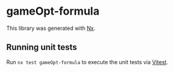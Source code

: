 # gameOpt-formula

This library was generated with [Nx](https://nx.dev).

## Running unit tests

Run `nx test gameOpt-formula` to execute the unit tests via [Vitest](https://vitest.dev/).
